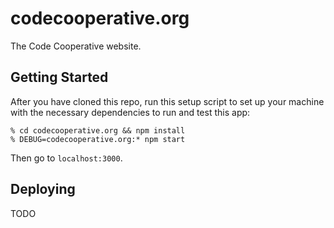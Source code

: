 # codecooperative.org

The Code Cooperative website.

## Getting Started

After you have cloned this repo, run this setup script to set up your machine
with the necessary dependencies to run and test this app:

    % cd codecooperative.org && npm install
    % DEBUG=codecooperative.org:* npm start

Then go to `localhost:3000`.

## Deploying

TODO
